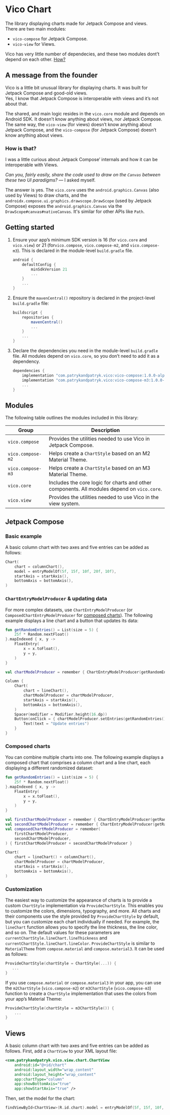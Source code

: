 # Vico Chart
The library displaying charts made for Jetpack Compose and views.  
There are two main modules:
- `vico-compose` for Jetpack Compose.
- `vico-view` for Views.  

Vico has very little number of dependecies, and these two modules dont’t depend on each other. [How?](#how-is-that)

## A message from the founder
Vico is a little bit unusual library for displaying charts. It was built for Jetpack Compose and good-old views.  
Yes, I know that Jetpack Compose is interoperable with views and it’s not about that.  

The shared, and main logic resides in the `vico.core` module and depends on Android SDK. It doesn’t know anything about views, nor Jetpack Compose.
The same way, the `vico-view` (for views) doesn’t know anything about Jetpack Compose, and the `vico-compose` (for Jetpack Compose) doesn’t know anything about views.  
### How is that?
I was a little curious about Jetpack Compose’ internals and how it can be interoperable with Views.  

*Can you, fairly easily, share the code used to draw on the `Canvas` between these two UI paradigms?* — I asked myself.  

The answer is yes. The `vico.core` uses the `android.graphics.Canvas` (also used by Views) to draw charts, and the `androidx.compose.ui.graphics.drawscope.DrawScope` (used by Jetpack Compose) exposes the `android.graphics.Canvas` via the `DrawScope#canvas#nativeCanvas`. It's similar for other APIs like `Path`.

## Getting started

1. Ensure your app’s minimum SDK version is 16 (for `vico.core` and `vico.view`) or 21 (for`vico.compose`, `vico.compose-m2`, and `vico.compose-m3`). This is declared in the module-level `build.gradle` file.

    ```groovy
    android {
        defaultConfig {
            minSdkVersion 21
            ...
        }
        ...
    }
    ```

1. Ensure the `mavenCentral()` repository is declared in the project-level `build.gradle` file:

    ```groovy
    buildscript {
        repositories {
            mavenCentral()
            ...
        }
        ...
    }
    ```

1. Declare the dependencies you need in the module-level `build.gradle` file. All modules depend on `vico.core`, so you don’t need to add it as a dependency.

    ```groovy
    dependencies {
        implementation "com.patrykandpatryk.vico:vico-compose:1.0.0-alpha.1"
        implementation "com.patrykandpatryk.vico:vico-compose-m3:1.0.0-alpha.1"
        ...
    }
    ```

## Modules

The following table outlines the modules included in this library:

| Group             | Description                                                                                 |
| ----------------- | ------------------------------------------------------------------------------------------- |
| `vico.compose`    | Provides the utilities needed to use Vico in Jetpack Compose.                               |
| `vico.compose-m2` | Helps create a `ChartStyle` based on an M2 Material Theme.                                  |
| `vico.compose-m3` | Helps create a `ChartStyle` based on an M3 Material Theme.                                  |
| `vico.core`       | Includes the core logic for charts and other components. All modules depend on `vico.core`. |
| `vico.view`       | Provides the utilities needed to use Vico in the view system.                               |

## Jetpack Compose

### Basic example

A basic column chart with two axes and five entries can be added as follows:

```kt
Chart(
    chart = columnChart(),
    model = entryModelOf(5f, 15f, 10f, 20f, 10f),
    startAxis = startAxis(),
    bottomAxis = bottomAxis(),
)
```

### `ChartEntryModelProducer` & updating data

For more complex datasets, use `ChartEntryModelProducer` (or `ComposedChartEntryModelProducer` for
[composed charts](#composed-charts)). The following example displays a line chart and a button that updates its data:

```kt
fun getRandomEntries() = List(size = 5) {
    25f * Random.nextFloat()
}.mapIndexed { x, y ->
    FloatEntry(
        x = x.toFloat(),
        y = y,
    )
}

val chartModelProducer = remember { ChartEntryModelProducer(getRandomEntries()) }

Column {
    Chart(
        chart = lineChart(),
        chartModelProducer = chartModelProducer,
        startAxis = startAxis(),
        bottomAxis = bottomAxis(),
    )
    Spacer(modifier = Modifier.height(16.dp))
    Button(onClick = { chartModelProducer.setEntries(getRandomEntries()) }) {
        Text(text = "Update entries")
    }
}
```

### Composed charts

You can combine multiple charts into one. The following example displays a composed chart that
comprises a column chart and a line chart, each displaying a different randomized dataset:

```kt
fun getRandomEntries() = List(size = 5) {
    25f * Random.nextFloat()
}.mapIndexed { x, y ->
    FloatEntry(
        x = x.toFloat(),
        y = y,
    )
}

val firstChartModelProducer = remember { ChartEntryModelProducer(getRandomEntries()) }
val secondChartModelProducer = remember { ChartEntryModelProducer(getRandomEntries()) }
val composedChartModelProducer = remember(
    firstChartModelProducer,
    secondChartModelProducer,
) { firstChartModelProducer + secondChartModelProducer }

Chart(
    chart = lineChart() + columnChart(),
    chartModelProducer = chartModelProducer,
    startAxis = startAxis(),
    bottomAxis = bottomAxis(),
)
```

### Customization

The easiest way to customize the appearance of charts is to provide a custom `ChartStyle`
implementation via `ProvideChartStyle`. This enables you to customize the colors, dimensions,
typography, and more. All charts and their components use the style provided by `ProvideChartStyle`
by default, but you can customize each chart individually if needed. For example, the `lineChart`
function allows you to specify the line thickness, the line color, and so on. The default values
for these parameters are `currentChartStyle.lineChart.lineThickness` and
`currentChartStyle.lineChart.lineColor`. `ProvideChartStyle` is similar to `MaterialTheme` from
`compose.material` and `compose.material3`. It can be used as follows:

```kt
ProvideChartStyle(chartStyle = ChartStyle(...)) {
   ...
}
```

If you use `compose.material` or `compose.material3` in your app, you can use the `m2ChartStyle`
(`vico.compose-m2`) or `m3ChartStyle` (`vico.compose-m3`) function to create a `ChartStyle`
implementation that uses the colors from your app’s Material Theme:

```kt
ProvideChartStyle(chartStyle = m3ChartStyle()) {
    ...
}
```

## Views

A basic column chart with two axes and five entries can be added as follows. First, add a `ChartView` to your XML layout file:

```xml
<com.patrykandpatryk.vico.view.chart.ChartView
    android:id="@+id/chart"
    android:layout_width="wrap_content"
    android:layout_height="wrap_content"
    app:chartType="column"
    app:showBottomAxis="true"
    app:showStartAxis="true" />
```

Then, set the model for the chart:

```kt
findViewById<ChartView>(R.id.chart).model = entryModelOf(5f, 15f, 10f, 20f, 10f)
```
